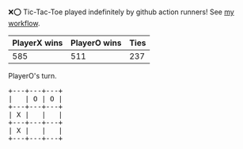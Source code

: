 :x::o: Tic-Tac-Toe played indefinitely by github action runners! See [my workflow](.github/workflows/play.yaml).

|PlayerX wins|PlayerO wins|Ties|
|-|-|-|
|585|511|237|

PlayerO's turn.

<pre>
+---+---+---+
|   | O | O |
+---+---+---+
| X |   |   |
+---+---+---+
| X |   |   |
+---+---+---+
</pre>